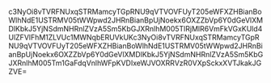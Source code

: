 c3NyOi8vTVRFNUxqSTRMamcyTGpRNU9qVTVOVFUyT205eWFXZHBianBoWlhNdE1USTRMV05tWWpwd2JHRnBianBpUjNoekx6OXZZbVp6Y0dGeVlXMDlKbkJ5YjNSdmNHRnlZVzA5Sm5KbGJXRnlhM005TlRjMlR6VmFkVGxKUld4UlZFVlFhM1ZLVUc1MWNqbERUVkUKc3NyOi8vTVRFNUxqSTRMamcyTGpRNU9qVTVOVFUyT205eWFXZHBianBoWlhNdE1USTRMV05tWWpwd2JHRnBianBpUjNoekx6OXZZbVp6Y0dGeVlXMDlKbkJ5YjNSdmNHRnlZVzA5Sm5KbGJXRnlhM005Tm1GaFdqVnlhWFpKVDIxeWJVOXRRVzR0VXpSckxXVTJkakJGZVE=
